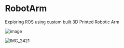 # RobotArm
Exploring ROS using custom built 3D Printed Robotic Arm

![image](https://github.com/user-attachments/assets/ad3874a2-e7bc-488c-ac79-65f466703291)

![IMG_2421](https://github.com/user-attachments/assets/78fadfb1-70ed-4f62-ae05-c3e0c275c904)
